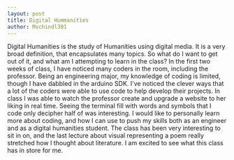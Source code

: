 ```yaml
---
layout: post
title: Digital Hummanities
author: Mschindl301
---
```


Digital Humanities is the study of Humanities using digital media. It is a very broad definition, that encapsulates many topics. So what do I want to get out of it, and what am I attempting to learn in the class? In the first two weeks of class, I have noticed many coders in the room, including the professor. Being an engineering major, my knowledge of coding is limited, though I have dabbled in the arduino SDK. I've noticed the clever ways that a lot of the coders were able to use code to help develop their projects. In class I was able to watch the professor create and upgrade a website to her liking in real time. Seeing the terminal fill with words and symbols that I code only decipher half of was interesting. I would like to personally learn more about coding, and how I can use to push my skills both as an engineer and as a digital humanities student. The class has been very interesting to sit in on, and the last lecture about visual representing a poem really stretched how I thought about literature. I am excited to see what this class has in store for me.
